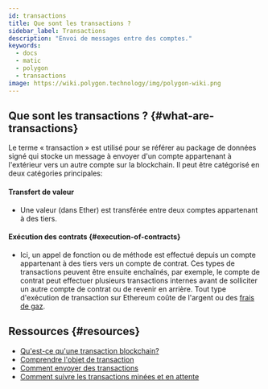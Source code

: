```yaml
---
id: transactions
title: Que sont les transactions ?
sidebar_label: Transactions
description: "Envoi de messages entre des comptes."
keywords:
  - docs
  - matic
  - polygon
  - transactions
image: https://wiki.polygon.technology/img/polygon-wiki.png
---
```


## Que sont les transactions ? {#what-are-transactions}

Le terme « transaction » est utilisé pour se référer au package de données signé qui stocke un message à envoyer d'un compte appartenant à l'extérieur vers un autre compte sur la blockchain. Il peut être catégorisé en deux catégories principales:

#### **Transfert de valeur**

- Une valeur (dans Ether) est transférée entre deux comptes appartenant à des tiers.

#### Exécution des contrats {#execution-of-contracts}

- Ici, un appel de fonction ou de méthode est effectué depuis un compte appartenant à des tiers vers un compte de contrat. Ces types de transactions peuvent être ensuite enchaînés, par exemple, le compte de contrat peut effectuer plusieurs transactions internes avant de solliciter un autre compte de contrat ou de revenir en arrière.
 Tout type d'exécution de transaction sur Ethereum coûte de l'argent ou des [frais de gaz](/docs/home/blockchain-basics/gas).

## Ressources {#resources}

- [Qu'est-ce qu'une transaction blockchain?](https://coincentral.com/what-is-a-blockchain-transaction-anyway/)
- [Comprendre l'objet de transaction](https://docs.alchemy.com/docs/understanding-the-transaction-object-on-ethereum)
- [Comment envoyer des transactions](https://docs.alchemy.com/docs/how-to-send-transactions-on-ethereum)
- [Comment suivre les transactions minées et en attente](https://docs.alchemy.com/docs/how-to-track-mined-and-pending-ethereum-transactions)
